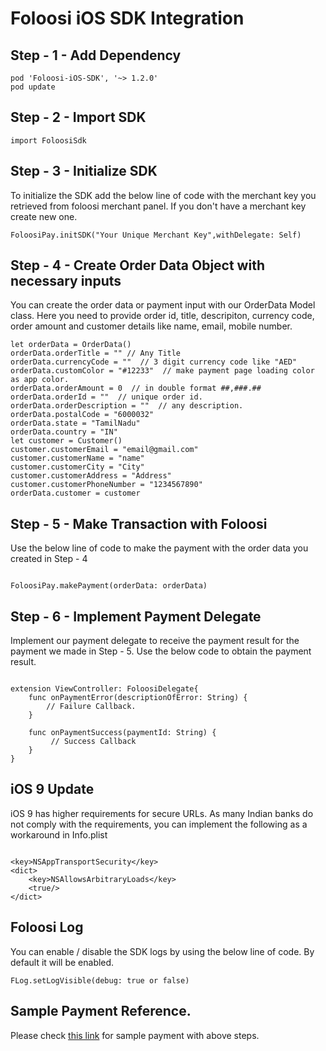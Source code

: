 # Foloosi iOS SDK Integration

## Step - 1 - Add Dependency

```
pod 'Foloosi-iOS-SDK', '~> 1.2.0'
pod update
```

## Step - 2 - Import SDK 

```
import FoloosiSdk
```


## Step - 3 - Initialize SDK 

To initialize the SDK add the below line of code with the merchant key you retrieved from foloosi merchant panel. If you don't have a merchant key create new one.

```
FoloosiPay.initSDK("Your Unique Merchant Key",withDelegate: Self)
```

## Step - 4 - Create Order Data Object with necessary inputs

You can create the order data or payment input with our OrderData Model class. Here you need to provide order id, title, descripiton, currency code, order amount and customer details like name, email, mobile number.

```
let orderData = OrderData()
orderData.orderTitle = "" // Any Title
orderData.currencyCode = ""  // 3 digit currency code like "AED"
orderData.customColor = "#12233"  // make payment page loading color as app color. 
orderData.orderAmount = 0  // in double format ##,###.##
orderData.orderId = ""  // unique order id. 
orderData.orderDescription = ""  // any description.
orderData.postalCode = "6000032" 
orderData.state = "TamilNadu"
orderData.country = "IN"
let customer = Customer()
customer.customerEmail = "email@gmail.com"
customer.customerName = "name"
customer.customerCity = "City"
customer.customerAddress = "Address"
customer.customerPhoneNumber = "1234567890"
orderData.customer = customer

```

## Step - 5 - Make Transaction with Foloosi

Use the below line of code to make the payment with the order data you created in Step - 4

```

FoloosiPay.makePayment(orderData: orderData)

```

## Step - 6 - Implement Payment Delegate

Implement our payment delegate to receive the payment result for the payment we made in Step - 5. Use the below code to obtain the payment result.

```

extension ViewController: FoloosiDelegate{
    func onPaymentError(descriptionOfError: String) {
        // Failure Callback.
    }
    
    func onPaymentSuccess(paymentId: String) {
         // Success Callback
    }
}

```

## iOS 9 Update

iOS 9 has higher requirements for secure URLs. As many Indian banks do not comply with the requirements, you can implement the following as a workaround in Info.plist

```

<key>NSAppTransportSecurity</key>
<dict>
    <key>NSAllowsArbitraryLoads</key>
    <true/>
</dict>

```

## Foloosi Log

You can enable / disable the SDK logs by using the below line of code. By default it will be enabled.

```
FLog.setLogVisible(debug: true or false)

```



## Sample Payment Reference.

Please check [this link](https://github.com/FoloosiTech/Foloosi-iOS-SDK/tree/master/Demo) for sample payment with above steps.

